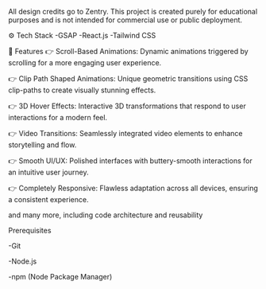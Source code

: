 All design credits go to Zentry. This project is created purely for educational purposes and is not intended for commercial use or public deployment.

⚙️ Tech Stack
-GSAP
-React.js
-Tailwind CSS

🔋 Features
👉 Scroll-Based Animations: Dynamic animations triggered by scrolling for a more engaging user experience.

👉 Clip Path Shaped Animations: Unique geometric transitions using CSS clip-paths to create visually stunning effects.

👉 3D Hover Effects: Interactive 3D transformations that respond to user interactions for a modern feel.

👉 Video Transitions: Seamlessly integrated video elements to enhance storytelling and flow.

👉 Smooth UI/UX: Polished interfaces with buttery-smooth interactions for an intuitive user journey.

👉 Completely Responsive: Flawless adaptation across all devices, ensuring a consistent experience.

and many more, including code architecture and reusability


Prerequisites

-Git

-Node.js

-npm (Node Package Manager)

